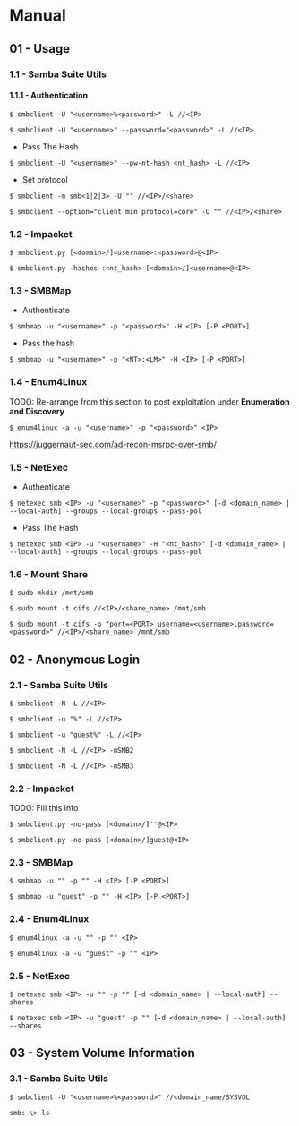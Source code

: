# Manual

## 01 - Usage

### 1.1 - Samba Suite Utils

#### 1.1.1 - Authentication

```
$ smbclient -U "<username>%<password>" -L //<IP>

$ smbclient -U "<username>" --password="<password>" -L //<IP>
```

- Pass The Hash

```
$ smbclient -U "<username>" --pw-nt-hash <nt_hash> -L //<IP>
```

- Set protocol

```
$ smbclient -m smb<1|2|3> -U "" //<IP>/<share>

$ smbclient --option="client min protocol=core" -U "" //<IP>/<share>
```

### 1.2 - Impacket

```
$ smbclient.py [<domain>/]<username>:<password>@<IP>

$ smbclient.py -hashes :<nt_hash> [<domain>/]<username>@<IP>
```

### 1.3 - SMBMap

- Authenticate

`$ smbmap -u "<username>" -p "<password>" -H <IP> [-P <PORT>]`

- Pass the hash

`$ smbmap -u "<username>" -p "<NT>:<LM>" -H <IP> [-P <PORT>]`

### 1.4 - Enum4Linux

TODO: Re-arrange from this section to post exploitation under **Enumeration and Discovery**

`$ enum4linux -a -u "<username>" -p "<password>" <IP>`

https://juggernaut-sec.com/ad-recon-msrpc-over-smb/

### 1.5 - NetExec

- Authenticate

```
$ netexec smb <IP> -u "<username>" -p "<password>" [-d <domain_name> | --local-auth] --groups --local-groups --pass-pol
```

- Pass The Hash

```
$ netexec smb <IP> -u "<username>" -H "<nt_hash>" [-d <domain_name> | --local-auth] --groups --local-groups --pass-pol
```

### 1.6 - Mount Share

`$ sudo mkdir /mnt/smb`

`$ sudo mount -t cifs //<IP>/<share_name> /mnt/smb`

`$ sudo mount -t cifs -o "port=<PORT> username=<username>,password=<password>" //<IP>/<share_name> /mnt/smb`

## 02 - Anonymous Login

### 2.1 - Samba Suite Utils

```
$ smbclient -N -L //<IP>

$ smbclient -u "%" -L //<IP>

$ smbclient -u "guest%" -L //<IP>

$ smbclient -N -L //<IP> -mSMB2

$ smbclient -N -L //<IP> -mSMB3
```

### 2.2 - Impacket

TODO: Fill this info

```
$ smbclient.py -no-pass [<domain>/]''@<IP>

$ smbclient.py -no-pass [<domain>/]guest@<IP>
```

### 2.3 - SMBMap

```
$ smbmap -u "" -p "" -H <IP> [-P <PORT>]

$ smbmap -u "guest" -p "" -H <IP> [-P <PORT>]
```

### 2.4 - Enum4Linux

```
$ enum4linux -a -u "" -p "" <IP>

$ enum4linux -a -u "guest" -p "" <IP>
```

### 2.5 - NetExec

```
$ netexec smb <IP> -u "" -p "" [-d <domain_name> | --local-auth] --shares

$ netexec smb <IP> -u "guest" -p "" [-d <domain_name> | --local-auth] --shares
```

## 03 - System Volume Information

### 3.1 - Samba Suite Utils

```
$ smbclient -U "<username>%<password>" //<domain_name/SYSVOL

smb: \> ls
```